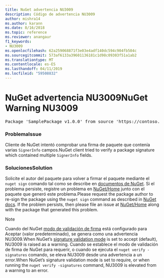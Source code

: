 ```yaml
---
title: NuGet advertencia NU3009
description: Código de advertencia NU3009
author: mishra14
ms.author: karann
ms.date: 8/16/2018
ms.topic: reference
ms.reviewer: anangaur
f1_keywords:
- NU3009
ms.openlocfilehash: 62a259068871f3e03e4adf140dc594c904fb504c
ms.sourcegitcommit: 573af6133a39601136181c1d98c09303f51a1ab2
ms.translationtype: MT
ms.contentlocale: es-ES
ms.lasthandoff: 04/11/2019
ms.locfileid: "59508832"
---
```

# <a name="nuget-warning-nu3009"></a><span data-ttu-id="1ece9-103">NuGet advertencia NU3009</span><span class="sxs-lookup"><span data-stu-id="1ece9-103">NuGet Warning NU3009</span></span>

<pre>Package 'SamplePackage v1.0.0' from source 'https://contoso.com/index.json': The package signature file does not contain exactly one primary signature.</pre>

### <a name="issue"></a><span data-ttu-id="1ece9-104">Problema</span><span class="sxs-lookup"><span data-stu-id="1ece9-104">Issue</span></span>

<span data-ttu-id="1ece9-105">Cliente de NuGet intentó comprobar una firma de paquete que contenía varias `SignerInfo` campos.</span><span class="sxs-lookup"><span data-stu-id="1ece9-105">NuGet client tried to verify a package signature which contained multiple `SignerInfo` fields.</span></span>


### <a name="solution"></a><span data-ttu-id="1ece9-106">Soluciones</span><span class="sxs-lookup"><span data-stu-id="1ece9-106">Solution</span></span>

<span data-ttu-id="1ece9-107">Solicite el autor del paquete para volver a firmar el paquete mediante el `nuget sign` comando tal como se describe en [documentos de NuGet](https://docs.microsoft.com/en-us/nuget/create-packages/sign-a-package). Si el problema persiste, registre un problema en [NuGet/Home](https://github.com/NuGet/Home/issues) junto con el paquete que generó este problema.</span><span class="sxs-lookup"><span data-stu-id="1ece9-107">Please request the package author to re-sign the package using the `nuget sign` command as described in [NuGet docs](https://docs.microsoft.com/en-us/nuget/create-packages/sign-a-package). If the problem persists, then please file an issue at [NuGet/Home](https://github.com/NuGet/Home/issues) along with the package that generated this problem.</span></span>


> [!Note]
> <span data-ttu-id="1ece9-108">Cuando del NuGet [modo de validación de firma](https://docs.microsoft.com/en-us/nuget/consume-packages/installing-signed-packages#configure-package-signature-requirements) está configurado para Aceptar (valor predeterminado), se genera como una advertencia NU3009.</span><span class="sxs-lookup"><span data-stu-id="1ece9-108">When NuGet’s [signature validation mode](https://docs.microsoft.com/en-us/nuget/consume-packages/installing-signed-packages#configure-package-signature-requirements) is set to accept (default), NU3009 is raised as a warning.</span></span> <span data-ttu-id="1ece9-109">Cuando se establece el modo de validación de firma de NuGet para requerir, o cuando se ejecuta el `nuget verify -signatures` comando, se eleva NU3009 desde una advertencia a un error.</span><span class="sxs-lookup"><span data-stu-id="1ece9-109">When NuGet’s signature validation mode is set to require, or when running the `nuget verify -signatures` command, NU3009 is elevated from a warning to an error.</span></span> 
